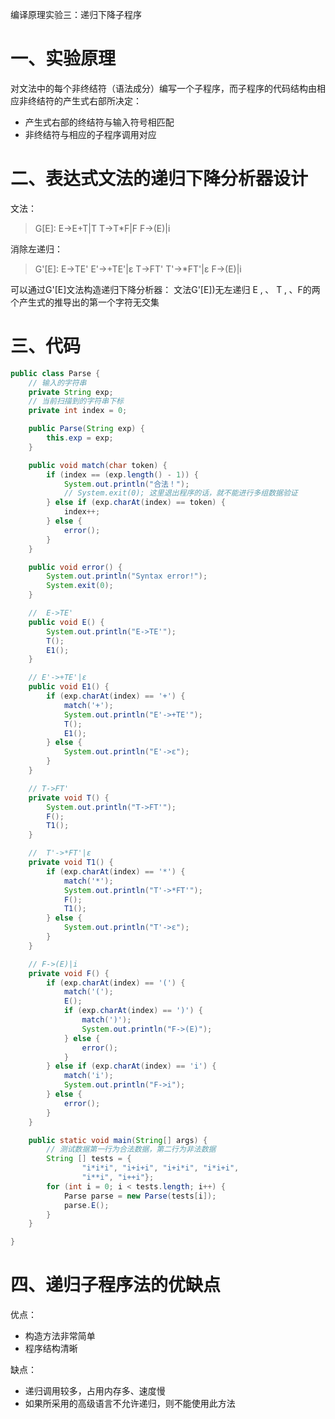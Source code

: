编译原理实验三：递归下降子程序

#  一、实验原理

对文法中的每个非终结符（语法成分）编写一个子程序，而子程序的代码结构由相应非终结符的产生式右部所决定：

* 产生式右部的终结符与输入符号相匹配
* 非终结符与相应的子程序调用对应 

# 二、表达式文法的递归下降分析器设计

文法：

> G[E]:
>  E->E+T|T
>  T->T*F|F
>  F->(E)|i

 消除左递归：

> G'[E]:
>  E->TE'
>  E'->+TE'|ε
>  T->FT'
>  T'->*FT'|ε
>  F->(E)|i

可以通过G'[E]文法构造递归下降分析器：
文法G'[E])无左递归
E ‚ 、 T ‚ 、F的两个产生式的推导出的第一个字符无交集

# 三、代码

```java
public class Parse {
    // 输入的字符串
    private String exp;
    // 当前扫描到的字符串下标
    private int index = 0;

    public Parse(String exp) {
        this.exp = exp;
    }

    public void match(char token) {
        if (index == (exp.length() - 1)) {
            System.out.println("合法！");
            // System.exit(0); 这里退出程序的话，就不能进行多组数据验证
        } else if (exp.charAt(index) == token) {
            index++;
        } else {
            error();
        }
    }

    public void error() {
        System.out.println("Syntax error!");
        System.exit(0);
    }

    //  E->TE'
    public void E() {
        System.out.println("E->TE'");
        T();
        E1();
    }

    // E'->+TE'|ε
    public void E1() {
        if (exp.charAt(index) == '+') {
            match('+');
            System.out.println("E'->+TE'");
            T();
            E1();
        } else {
            System.out.println("E'->ε");
        }
    }

    // T->FT'
    private void T() {
        System.out.println("T->FT'");
        F();
        T1();
    }

    //  T'->*FT'|ε
    private void T1() {
        if (exp.charAt(index) == '*') {
            match('*');
            System.out.println("T'->*FT'");
            F();
            T1();
        } else {
            System.out.println("T'->ε");
        }
    }

    // F->(E)|i
    private void F() {
        if (exp.charAt(index) == '(') {
            match('(');
            E();
            if (exp.charAt(index) == ')') {
                match(')');
                System.out.println("F->(E)");
            } else {
                error();
            }
        } else if (exp.charAt(index) == 'i') {
            match('i');
            System.out.println("F->i");
        } else {
            error();
        }
    }

    public static void main(String[] args) {
        // 测试数据第一行为合法数据，第二行为非法数据
        String [] tests = {
                "i*i*i", "i+i+i", "i+i*i", "i*i+i",
                "i**i", "i++i"};
        for (int i = 0; i < tests.length; i++) {
            Parse parse = new Parse(tests[i]);
            parse.E();
        }
    }

}
```

# 四、递归子程序法的优缺点

优点：

* 构造方法非常简单
* 程序结构清晰

缺点：

* 递归调用较多，占用内存多、速度慢
* 如果所采用的高级语言不允许递归，则不能使用此方法 